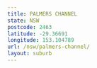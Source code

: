 ```yaml
---
title: PALMERS CHANNEL
state: NSW
postcode: 2463
latitude: -29.36691
longitude: 153.104789
url: /nsw/palmers-channel/
layout: suburb
---
```


